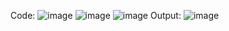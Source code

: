 Code:
![image](https://github.com/user-attachments/assets/18fa5881-fe4d-4e97-82fa-06ceea3f6b18)
![image](https://github.com/user-attachments/assets/f6cce0f3-cc14-41a5-8591-05a1990830af)
![image](https://github.com/user-attachments/assets/fda8c756-b88e-4b1a-b4e1-a05df8bb29e5)
Output:
![image](https://github.com/user-attachments/assets/404e532c-8b45-4c64-a64f-1b0f60c09daf)



